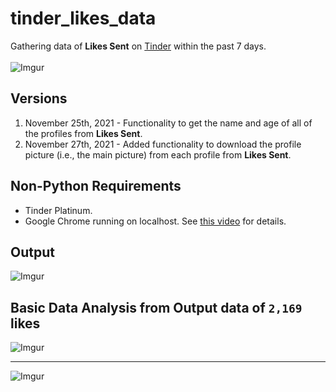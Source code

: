# tinder_likes_data
Gathering data of **Likes Sent** on [Tinder](https://tinder.com/) within the past 7 days. <br><br>
![Imgur](https://imgur.com/hSVjccD.jpg)

## Versions
1. November 25th, 2021 - Functionality to get the name and age of all of the profiles from **Likes Sent**.
2. November 27th, 2021 - Added functionality to download the profile picture (i.e., the main picture) from each profile from **Likes Sent**.

## Non-Python Requirements
- Tinder Platinum.
- Google Chrome running on localhost. See [this video](https://youtu.be/FVumnHy5Tzo) for details.

## Output
![Imgur](https://imgur.com/6WjLKCs.jpg)

## Basic Data Analysis from Output data of `2,169` likes
![Imgur](https://i.imgur.com/IbCubjv.png)
***
![Imgur](https://i.imgur.com/0Bhshd2.png)
